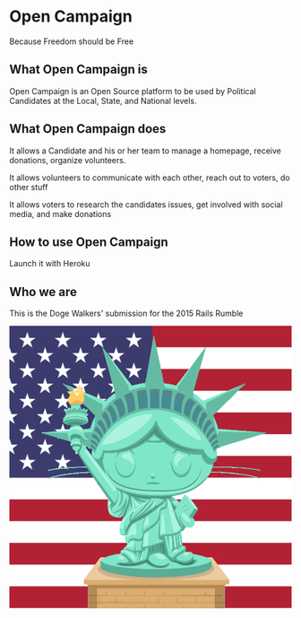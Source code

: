 # Open Campaign

Because Freedom should be Free

## What Open Campaign is

Open Campaign is an Open Source platform to be used by Political Candidates at the Local, State, and National levels.

## What Open Campaign does

It allows a Candidate and his or her team to manage a homepage, receive donations, organize volunteers.

It allows volunteers to communicate with each other, reach out to voters, do other stuff

It allows voters to research the candidates issues, get involved with social media, and make donations

## How to use Open Campaign

Launch it with Heroku

## Who we are

This is the Doge Walkers' submission for the 2015 Rails Rumble

![Image of GitHub's Octocat dressed as the Statue of Liberty, in front of the American Flag](doc/images/octoflag.png)
